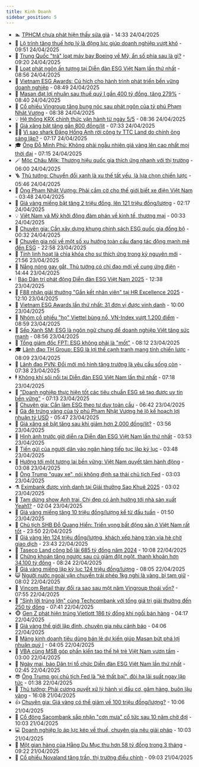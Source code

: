 ```yaml
---
title: Kinh Doanh
sidebar_position: 5
---
```


<!-- dantri-kinh-doanh:START -->
- 🏊 [TPHCM chưa phát hiện thấy sữa giả](https://dantri.com.vn/kinh-doanh/tphcm-chua-phat-hien-thay-sua-gia-20250424172613131.htm) - 14:33 24/04/2025
- 🦆 [Lộ trình tăng thuế hợp lý là động lực giúp doanh nghiệp vượt khó](https://dantri.com.vn/kinh-doanh/lo-trinh-tang-thue-hop-ly-la-dong-luc-giup-doanh-nghiep-vuot-kho-20250422192146056.htm) - 09:51 24/04/2025
- 🦄 [Trung Quốc &quot;trả&quot; loạt máy bay Boeing về Mỹ, ẩn số phía sau là gì?](https://dantri.com.vn/kinh-doanh/trung-quoc-tra-loat-may-bay-boeing-ve-my-an-so-phia-sau-la-gi-20250421200245333.htm) - 09:20 24/04/2025
- 🌝 [Loạt phát ngôn ấn tượng tại Diễn đàn ESG Việt Nam lần thứ nhất](https://dantri.com.vn/kinh-doanh/loat-phat-ngon-an-tuong-tai-dien-dan-esg-viet-nam-lan-thu-nhat-20250424125144558.htm) - 08:56 24/04/2025
- 💃 [Vietnam ESG Awards: Cú hích cho hành trình phát triển bền vững doanh nghiệp](https://dantri.com.vn/kinh-doanh/vietnam-esg-awards-cu-hich-cho-hanh-trinh-phat-trien-ben-vung-doanh-nghiep-20250424095547172.htm) - 08:49 24/04/2025
- 🦏 [Masan đạt lợi nhuận sau thuế quý I gần 400 tỷ đồng, tăng 279%](https://dantri.com.vn/kinh-doanh/masan-dat-loi-nhuan-sau-thue-quy-i-gan-400-ty-dong-tang-279-20250424151119352.htm) - 08:40 24/04/2025
- 🦩 [Cổ phiếu Vingroup tăng bung nóc sau phát ngôn của tỷ phú Phạm Nhật Vượng](https://dantri.com.vn/kinh-doanh/co-phieu-vingroup-tang-bung-noc-sau-phat-ngon-cua-ty-phu-pham-nhat-vuong-20250424151924660.htm) - 08:38 24/04/2025
- 💡 [Hệ thống KRX chính thức vận hành từ ngày 5/5](https://dantri.com.vn/kinh-doanh/he-thong-krx-chinh-thuc-van-hanh-tu-ngay-55-20250424144532178.htm) - 08:36 24/04/2025
- 🌊 [Giá xăng bật tăng gần 800 đồng/lít](https://dantri.com.vn/kinh-doanh/gia-xang-bat-tang-gan-800-donglit-20250424142948826.htm) - 07:33 24/04/2025
- 🧑‍💻 [Vì sao shark Đặng Hồng Anh rời công ty TTC Land do chính ông sáng lập?](https://dantri.com.vn/kinh-doanh/vi-sao-shark-dang-hong-anh-roi-cong-ty-ttc-land-do-chinh-ong-sang-lap-20250424122035293.htm) - 07:17 24/04/2025
- 🎓 [Ông Đỗ Minh Phú: Không phải ngẫu nhiên giá vàng lên cao nhất mọi thời đại](https://dantri.com.vn/kinh-doanh/ong-do-minh-phu-khong-phai-ngau-nhien-gia-vang-len-cao-nhat-moi-thoi-dai-20250424121729900.htm) - 07:15 24/04/2025
- 🪄 [Mộc Châu Milk: Thương hiệu quốc gia thích ứng nhanh với thị trường](https://dantri.com.vn/kinh-doanh/moc-chau-milk-thuong-hieu-quoc-gia-thich-ung-nhanh-voi-thi-truong-20250424114141955.htm) - 06:00 24/04/2025
- 🪜 [Thủ tướng: Chuyển đổi xanh là xu thế tất yếu, là lựa chọn chiến lược](https://dantri.com.vn/kinh-doanh/thu-tuong-chuyen-doi-xanh-la-xu-the-tat-yeu-la-lua-chon-chien-luoc-20250424113823373.htm) - 05:46 24/04/2025
- 🦄 [Ông Phạm Nhật Vượng: Phải cắm cờ cho thế giới biết xe điện Việt Nam](https://dantri.com.vn/kinh-doanh/ong-pham-nhat-vuong-phai-cam-co-cho-the-gioi-biet-xe-dien-viet-nam-20250424104335276.htm) - 03:48 24/04/2025
- 💯 [Giá vàng miếng bật tăng 2 triệu đồng, lên 121 triệu đồng/lượng](https://dantri.com.vn/kinh-doanh/gia-vang-mieng-bat-tang-2-trieu-dong-len-121-trieu-dongluong-20250423230410089.htm) - 02:17 24/04/2025
- 💡 [Việt Nam và Mỹ khởi động đàm phán về kinh tế, thương mại](https://dantri.com.vn/kinh-doanh/viet-nam-va-my-khoi-dong-dam-phan-ve-kinh-te-thuong-mai-20250423232122750.htm) - 00:33 24/04/2025
- 🧰 [Chuyên gia: Cần xây dựng khung chính sách ESG quốc gia đồng bộ](https://dantri.com.vn/kinh-doanh/chuyen-gia-can-xay-dung-khung-chinh-sach-esg-quoc-gia-dong-bo-20250423174414417.htm) - 00:32 24/04/2025
- 🎊 [Chuyên gia nói về một số xu hướng toàn cầu đang tác động mạnh mẽ đến ESG](https://dantri.com.vn/kinh-doanh/chuyen-gia-noi-ve-mot-so-xu-huong-toan-cau-dang-tac-dong-manh-me-den-esg-20250423170005844.htm) - 22:58 23/04/2025
- 🔭 [Tính linh hoạt là chìa khóa cho sự thích ứng trong kỷ nguyên mới](https://dantri.com.vn/kinh-doanh/tinh-linh-hoat-la-chia-khoa-cho-su-thich-ung-trong-ky-nguyen-moi-20250423142057791.htm) - 21:56 23/04/2025
- 💼 [Nắng nóng gay gắt, Thủ tướng có chỉ đạo mới về cung ứng điện](https://dantri.com.vn/kinh-doanh/nang-nong-gay-gat-thu-tuong-co-chi-dao-moi-ve-cung-ung-dien-20250423213637288.htm) - 14:44 23/04/2025
- 🕯 [Báo Dân trí phát động Diễn đàn ESG Việt Nam 2025](https://dantri.com.vn/kinh-doanh/bao-dan-tri-phat-dong-dien-dan-esg-viet-nam-2025-20250423173937101.htm) - 12:38 23/04/2025
- 🫣 [F88 nhận giải thưởng &quot;Gắn kết nhân viên&quot; tại HR Excellence 2025](https://dantri.com.vn/kinh-doanh/f88-nhan-giai-thuong-gan-ket-nhan-vien-tai-hr-excellence-2025-20250423175919143.htm) - 12:10 23/04/2025
- 🤠 [Vietnam ESG Awards lần thứ nhất: 31 đơn vị được vinh danh](https://dantri.com.vn/kinh-doanh/vietnam-esg-awards-lan-thu-nhat-31-don-vi-duoc-vinh-danh-20250423083330549.htm) - 10:00 23/04/2025
- 🌈 [Nhóm cổ phiếu &quot;họ&quot; Viettel bùng nổ, VN-Index vượt 1.200 điểm](https://dantri.com.vn/kinh-doanh/nhom-co-phieu-ho-viettel-bung-no-vn-index-vuot-1200-diem-20250423152312236.htm) - 08:59 23/04/2025
- 🦅 [Sếp Xanh SM: ESG là ngôn ngữ chung để doanh nghiệp Việt tăng sức mạnh](https://dantri.com.vn/kinh-doanh/sep-xanh-sm-esg-la-ngon-ngu-chung-de-doanh-nghiep-viet-tang-suc-manh-20250423153504513.htm) - 08:56 23/04/2025
- 🌁 [Tổng giám đốc FPT: ESG không phải là &quot;mốt&quot;](https://dantri.com.vn/kinh-doanh/tong-giam-doc-fpt-esg-khong-phai-la-mot-20250423132129835.htm) - 08:12 23/04/2025
- 🎓 [Lãnh đạo TH Group: ESG là lợi thế cạnh tranh mang tính chiến lược](https://dantri.com.vn/kinh-doanh/lanh-dao-th-group-esg-la-loi-the-canh-tranh-mang-tinh-chien-luoc-20250423150718151.htm) - 08:09 23/04/2025
- 📝 [Lãnh đạo PVN: Đổi mới mô hình tăng trưởng là yêu cầu sống còn](https://dantri.com.vn/kinh-doanh/lanh-dao-pvn-doi-moi-mo-hinh-tang-truong-la-yeu-cau-song-con-20250423131949816.htm) - 07:38 23/04/2025
- 🕴 [Không khí sôi nổi tại Diễn đàn ESG Việt Nam lần thứ nhất](https://dantri.com.vn/kinh-doanh/khong-khi-soi-noi-tai-dien-dan-esg-viet-nam-lan-thu-nhat-20250423141517943.htm) - 07:18 23/04/2025
- 🧰 [&quot;Doanh nghiệp thực hiện tốt các tiêu chuẩn ESG sẽ tạo được uy tín bền vững&quot;](https://dantri.com.vn/kinh-doanh/doanh-nghiep-thuc-hien-tot-cac-tieu-chuan-esg-se-tao-duoc-uy-tin-ben-vung-20250423141249642.htm) - 07:13 23/04/2025
- 🤖 [Chuyên gia: Cần làm ESG theo tư duy toàn cầu](https://dantri.com.vn/kinh-doanh/chuyen-gia-can-lam-esg-theo-tu-duy-toan-cau-20250422184147268.htm) - 06:42 23/04/2025
- 🤠 [Gà đẻ trứng vàng của tỷ phú Phạm Nhật Vượng hé lộ kế hoạch lợi nhuận tỷ USD](https://dantri.com.vn/kinh-doanh/ga-de-trung-vang-cua-ty-phu-pham-nhat-vuong-he-lo-ke-hoach-loi-nhuan-ty-usd-20250423110947050.htm) - 05:47 23/04/2025
- 🌮 [Giá xăng sẽ bật tăng sau khi giảm hơn 2.000 đồng/lít?](https://dantri.com.vn/kinh-doanh/gia-xang-se-bat-tang-sau-khi-giam-hon-2000-donglit-20250423104140888.htm) - 03:56 23/04/2025
- 🦄 [Hình ảnh trước giờ diễn ra Diễn đàn ESG Việt Nam lần thứ nhất](https://dantri.com.vn/kinh-doanh/hinh-anh-truoc-gio-dien-ra-dien-dan-esg-viet-nam-lan-thu-nhat-20250423103718234.htm) - 03:53 23/04/2025
- 👺 [Tiền gửi của người dân vào ngân hàng tiếp tục lập kỷ lục](https://dantri.com.vn/kinh-doanh/tien-gui-cua-nguoi-dan-vao-ngan-hang-tiep-tuc-lap-ky-luc-20250423101335710.htm) - 03:48 23/04/2025
- 🤗 [Hướng tới một tương lai bền vững: Việt Nam quyết tâm hành động](https://dantri.com.vn/kinh-doanh/huong-toi-mot-tuong-lai-ben-vung-viet-nam-quyet-tam-hanh-dong-20241123100504631.htm) - 03:08 23/04/2025
- 💪 [Ông Trump &quot;quay xe&quot;, nói không định sa thải chủ tịch Fed](https://dantri.com.vn/kinh-doanh/ong-trump-quay-xe-noi-khong-dinh-sa-thai-chu-tich-fed-20250423090355580.htm) - 03:03 23/04/2025
- ⚗️ [Eximbank được vinh danh tại Giải thưởng Sao Khuê 2025](https://dantri.com.vn/kinh-doanh/eximbank-duoc-vinh-danh-tai-giai-thuong-sao-khue-2025-20250423095855885.htm) - 03:02 23/04/2025
- 🧠 [Tạm dừng show Anh trai, Chị đẹp có ảnh hưởng tới nhà sản xuất Yeah1?](https://dantri.com.vn/kinh-doanh/tam-dung-show-anh-trai-chi-dep-co-anh-huong-toi-nha-san-xuat-yeah1-20250422133603784.htm) - 02:04 23/04/2025
- 🗽 [Giá vàng miếng tăng 10 triệu đồng/lượng kể từ đầu tuần](https://dantri.com.vn/kinh-doanh/gia-vang-mieng-tang-10-trieu-dongluong-ke-tu-dau-tuan-20250423065642000.htm) - 01:50 23/04/2025
- 🫣 [Chủ tịch SHB Đỗ Quang Hiển: Triển vọng bất động sản ở Việt Nam rất tốt](https://dantri.com.vn/kinh-doanh/chu-tich-shb-do-quang-hien-trien-vong-bat-dong-san-o-viet-nam-rat-tot-20250422171537015.htm) - 23:50 22/04/2025
- 🫣 [Giá vàng lên 124 triệu đồng/lượng, khách xếp hàng tràn vỉa hè chờ giao dịch](https://dantri.com.vn/kinh-doanh/gia-vang-len-124-trieu-dongluong-khach-xep-hang-tran-via-he-cho-giao-dich-20250422160428177.htm) - 23:43 22/04/2025
- 🫣 [Taseco Land công bố lãi 685 tỷ đồng năm 2024](https://dantri.com.vn/kinh-doanh/taseco-land-cong-bo-lai-685-ty-dong-nam-2024-20250422165520880.htm) - 10:08 22/04/2025
- 💂 [Chứng khoán tăng ngược sau cú giảm đột ngột, thanh khoản hơn 34.100 tỷ đồng](https://dantri.com.vn/kinh-doanh/chung-khoan-tang-nguoc-sau-cu-giam-dot-ngot-thanh-khoan-hon-34100-ty-dong-20250422140250850.htm) - 08:24 22/04/2025
- 💫 [Giá vàng miếng lập kỷ lục 124 triệu đồng/lượng](https://dantri.com.vn/kinh-doanh/gia-vang-mieng-lap-ky-luc-124-trieu-dongluong-20250422001426163.htm) - 08:05 22/04/2025
- 😺 [Người nước ngoài vận chuyển trái phép 1kg nghi là vàng, bị tạm giữ](https://dantri.com.vn/kinh-doanh/nguoi-nuoc-ngoai-van-chuyen-trai-phep-1kg-nghi-la-vang-bi-tam-giu-20250422145608709.htm) - 08:02 22/04/2025
- 🦆 [Vincom Retail thay đổi ra sao sau một năm Vingroup thoái vốn?](https://dantri.com.vn/kinh-doanh/vincom-retail-thay-doi-ra-sao-sau-mot-nam-vingroup-thoai-von-20250422104946345.htm) - 07:55 22/04/2025
- 👀 [&quot;Sinh lời trúng lớn&quot; cùng Techcombank với tổng giá trị giải thưởng đến 250 tỷ đồng](https://dantri.com.vn/kinh-doanh/sinh-loi-trung-lon-cung-techcombank-voi-tong-gia-tri-giai-thuong-den-250-ty-dong-20250422143804116.htm) - 07:41 22/04/2025
- 🐵 [Gen Z phát hiện trúng Vietlott 186 tỷ đồng khi ngồi bán hàng](https://dantri.com.vn/kinh-doanh/gen-z-phat-hien-trung-vietlott-186-ty-dong-khi-ngoi-ban-hang-20250422100458714.htm) - 04:17 22/04/2025
- 🤖 [Giá vàng thế giới lập đỉnh, chuyên gia nêu cảnh báo](https://dantri.com.vn/kinh-doanh/gia-vang-the-gioi-lap-dinh-chuyen-gia-neu-canh-bao-20250422101715859.htm) - 04:06 22/04/2025
- 💂 [Mảng kinh doanh tiêu dùng bán lẻ dự kiến giúp Masan bứt phá lợi nhuận quý I](https://dantri.com.vn/kinh-doanh/mang-kinh-doanh-tieu-dung-ban-le-du-kien-giup-masan-but-pha-loi-nhuan-quy-i-20250422104630754.htm) - 04:05 22/04/2025
- 🦆 [VBA cùng MSB góp phần kiến tạo thế hệ trẻ Việt Nam vươn tầm](https://dantri.com.vn/kinh-doanh/vba-cung-msb-gop-phan-kien-tao-the-he-tre-viet-nam-vuon-tam-20250422094048221.htm) - 03:00 22/04/2025
- 🦅 [Ngày mai, báo Dân trí tổ chức Diễn đàn ESG Việt Nam lần thứ nhất](https://dantri.com.vn/kinh-doanh/ngay-mai-bao-dan-tri-to-chuc-dien-dan-esg-viet-nam-lan-thu-nhat-20250421170433042.htm) - 02:45 22/04/2025
- 😎 [Ông Trump gọi chủ tịch Fed là &quot;kẻ thất bại&quot;, đòi hạ lãi suất ngay lập tức](https://dantri.com.vn/kinh-doanh/ong-trump-goi-chu-tich-fed-la-ke-that-bai-doi-ha-lai-suat-ngay-lap-tuc-20250422013453739.htm) - 01:38 22/04/2025
- 🐎 [Thủ tướng: Phải cương quyết xử lý hành vi đầu cơ, găm hàng, buôn lậu vàng](https://dantri.com.vn/kinh-doanh/thu-tuong-phai-cuong-quyet-xu-ly-hanh-vi-dau-co-gam-hang-buon-lau-vang-20250421215119911.htm) - 16:08 21/04/2025
- 👍 [Chuyên gia: Giá vàng có thể giảm về 100 triệu đồng/lượng?](https://dantri.com.vn/kinh-doanh/chuyen-gia-gia-vang-co-the-giam-ve-100-trieu-dongluong-20250421135004942.htm) - 10:06 21/04/2025
- 🦒 [Cổ đông Sacombank sắp nhận &quot;cơn mưa&quot; cổ tức sau 10 năm chờ đợi](https://dantri.com.vn/kinh-doanh/co-dong-sacombank-sap-nhan-con-mua-co-tuc-sau-10-nam-cho-doi-20250421154933649.htm) - 10:03 21/04/2025
- 💻 [Doanh nghiệp lo áp lực kép về thuế, chuyên gia nêu giải pháp](https://dantri.com.vn/kinh-doanh/doanh-nghiep-lo-ap-luc-kep-ve-thue-chuyen-gia-neu-giai-phap-20250421162936496.htm) - 10:03 21/04/2025
- 👺 [Một gian hàng của Hằng Du Mục thu hơn 58 tỷ đồng trong 3 tháng](https://dantri.com.vn/kinh-doanh/mot-gian-hang-cua-hang-du-muc-thu-hon-58-ty-dong-trong-3-thang-20250421160829963.htm) - 09:22 21/04/2025
- 🧐 [Cổ phiếu Novaland tăng trần, thị trường điều chỉnh](https://dantri.com.vn/kinh-doanh/co-phieu-novaland-tang-tran-thi-truong-dieu-chinh-20250421155529727.htm) - 09:03 21/04/2025<!-- dantri-kinh-doanh:END -->
